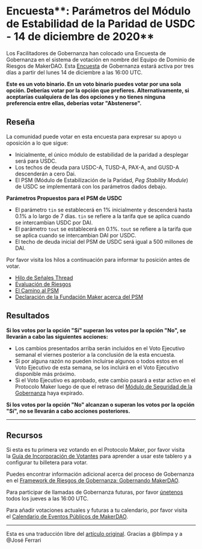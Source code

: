 # Encuesta**: Parámetros del Módulo de Estabilidad de la Paridad de USDC - 14 de diciembre de 2020**

Los Facilitadores de Gobernanza han colocado una Encuesta de Gobernanza en el sistema de votación en nombre del Equipo de Dominio de Riesgos de MakerDAO. Esta [Encuesta](https://community-development.makerdao.com/en/learn/governance/on-chain-gov) de Gobernanza estará activa por tres días a partir del lunes 14 de diciembre a las 16:00 UTC.

**Este es un voto binario. En un voto binario puedes votar por una sola opción. Deberías votar por la opción que prefieres. Alternativamente, si aceptarías cualquiera de las dos opciones y no tienes ninguna preferencia entre ellas, deberías votar "Abstenerse".**

## **Reseña**

La comunidad puede votar en esta encuesta para expresar su apoyo u oposición a lo que sigue:

- Inicialmente, el único módulo de estabilidad de la paridad a desplegar será para USDC.
- Los techos de deuda para USDC-A, TUSD-A, PAX-A, and GUSD-A descenderán a cero Dai.
- El PSM (Módulo de Estabilización de la Paridad, *Peg Stability Module*) de USDC se implementará con los parámetros dados debajo.

**Parámetros Propuestos para el PSM de USDC**

- El parámetro `tin` se establecerá en 1% inicialmente y descenderá hasta 0.1% a lo largo de 7 días. `tin` se refiere a la tarifa que se aplica cuando se intercambian USDC por DAI.
- El parámetro `tout` se establecerá en 0.1%. `tout` se refiere a la tarifa que se aplica cuando se intercambian DAI por USDC.
- El techo de deuda inicial del PSM de USDC será igual a 500 millones de DAI.

Por favor visita los hilos a continuación para informar tu posición antes de votar.

- [Hilo de Señales Thread](https://forum.makerdao.com/t/signal-request-psm-parameters/5532)
- [Evaluación de Riesgos](https://forum.makerdao.com/t/mip29-peg-stability-module-psm-risk-assessment/5504)
- [El Camino al PSM](https://forum.makerdao.com/t/road-to-the-psm/5353)
- [Declaración de la Fundación Maker acerca del PSM](https://forum.makerdao.com/t/foundation-statement-on-the-psm/5521)

## Resultados

**Si los votos por la opción "Sí" superan los votos por la opción "No", se llevarán a cabo las siguientes acciones:**

- Los cambios presentados arriba serán incluidos en el Voto Ejecutivo semanal el viernes posterior a la conclusión de la esta encuesta.
- Si por alguna razón no pueden incluirse algunos o todos estos en el Voto Ejecutivo de esta semana, se los incluirá en el Voto Ejecutivo disponible más próximo.
- Si el Voto Ejecutivo es aprobado, este cambio pasará a estar activo en el Protocolo Maker luego de que el retraso del [Módulo de Seguridad de la Gobernanza](https://forum.makerdao.com/tag/govsec-module) haya expirado.

**Si los votos por la opción "No" alcanzan o superan los votos por la opción "Sí", no se llevarán a cabo acciones posteriores.**

---

## **Recursos**

Si esta es tu primera vez votando en el Protocolo Maker, por favor visita la [Guía de Incorporación de Votantes](https://community-development.makerdao.com/onboarding/voter-onboarding) para aprender a usar este tablero y a configurar tu billetera para votar.

Puedes encontrar información adicional acerca del proceso de Gobernanza en el [Framework de Riesgos de Gobernanza: Gobernando MakerDAO](https://community-development.makerdao.com/governance/governance-risk-framework).

Para participar de llamadas de Gobernanza futuras, por favor [únetenos](https://community-development.makerdao.com/governance/governance-and-risk-meetings) todos los jueves a las 16:00 UTC.

Para añadir votaciones actuales y futuras a tu calendario, por favor visita el [Calendario de Eventos Públicos de MakerDAO](https://calendar.google.com/calendar/embed?src=makerdao.com_3efhm2ghipksegl009ktniomdk%40group.calendar.google.com&ctz=America%2FLos_Angeles).

---

Esta es una traducción libre del [artículo original](https://github.com/makerdao/community/blob/master/governance/polls/USDC%20PSM%20Parameters%20Poll%20-%20December%2014,%202020.md). Gracias a @blimpa y a @José Ferrari